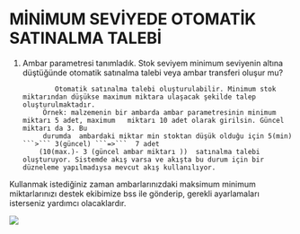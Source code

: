 # MİNİMUM SEVİYEDE OTOMATİK SATINALMA TALEBİ

1.	Ambar parametresi tanımladık. Stok seviyem minimum seviyenin altına düştüğünde otomatik satınalma talebi veya ambar transferi  oluşur mu?



                Otomatik satınalma talebi oluşturulabilir. Minimum stok miktarından düşükse maximum miktara ulaşacak şekilde talep oluşturulmaktadır. 
             Örnek: malzemenin bir ambarda ambar parametresinin minimum miktarı 5 adet, maximum   miktarı 10 adet olarak girilsin. Güncel miktarı da 3. Bu   
             durumda  ambardaki miktar min stoktan düşük olduğu için 5(min) ```>``` 3(güncel) ```=>```  7 adet 
            (10(max.)- 3 (güncel ambar miktarı ))  satınalma talebi oluşturuyor. Sistemde akış varsa ve akışta bu durum için bir düzneleme yapılmadıysa mevcut akış kullanılıyor. 


Kullanmak istediğiniz zaman ambarlarınızdaki maksimum minimum miktarlarınızı destek ekibimize bss ile gönderip, gerekli ayarlamaları isterseniz yardımcı olacaklardır. 

![](https://docsbimser.blob.core.windows.net/imagecontainer/MİNİMUM%20SEVİYEDE%20OTOMATİK%20SATINALMA%20TALEBİ1.png-ee6803d5-6dfc-4ba6-8cc7-dde3698e5eee.png)

